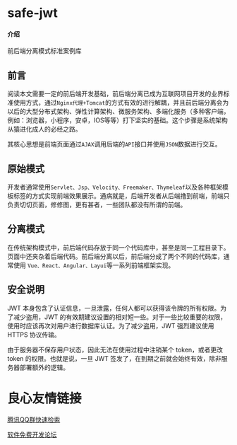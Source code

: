 # safe-jwt

#### 介绍

前后端分离模式标准案例库

## 前言

阅读本文需要一定的前后端开发基础，前后端分离已成为互联网项目开发的业界标准使用方式，通过`Nginx代理+Tomcat`的方式有效的进行解耦，并且前后端分离会为以后的大型分布式架构、弹性计算架构、微服务架构、多端化服务（多种客户端，例如：浏览器，小程序，安卓，IOS等等）打下坚实的基础。这个步骤是系统架构从猿进化成人的必经之路。

其核心思想是前端页面通过`AJAX`调用后端的`API`接口并使用`JSON`数据进行交互。

## 原始模式

开发者通常使用`Servlet、Jsp、Velocity、Freemaker、Thymeleaf`以及各种框架模板标签的方式实现前端效果展示。通病就是，后端开发者从后端撸到前端，前端只负责切切页面，修修图，更有甚者，一些团队都没有所谓的前端。

## 分离模式

在传统架构模式中，前后端代码存放于同一个代码库中，甚至是同一工程目录下。页面中还夹杂着后端代码。前后端分离以后，前后端分成了两个不同的代码库，通常使用 `Vue、React、Angular、Layui`等一系列前端框架实现。

## 安全说明

JWT 本身包含了认证信息，一旦泄露，任何人都可以获得该令牌的所有权限。为了减少盗用，JWT 的有效期建议设置的相对短一些。对于一些比较重要的权限，使用时应该再次对用户进行数据库认证。为了减少盗用，JWT 强烈建议使用 HTTPS 协议传输。

由于服务器不保存用户状态，因此无法在使用过程中注销某个 token，或者更改 token 的权限。也就是说，一旦 JWT 签发了，在到期之前就会始终有效，除非服务器部署额外的逻辑。


 # 良心友情链接

[腾讯QQ群快速检索](http://u.720life.cn/s/8cf73f7c)

[软件免费开发论坛](http://u.720life.cn/s/bbb01dc0)